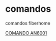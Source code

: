 # comandos
comandos fiberhome


 <a href="https://github.com/tgmarinho/nlw1/stargazers">COMANDO AN6001</a>